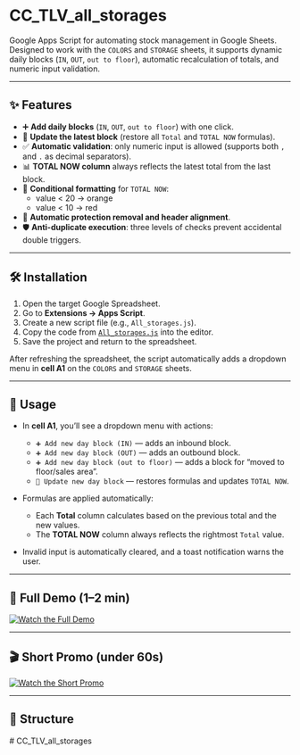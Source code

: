 # CC_TLV_all_storages

Google Apps Script for automating stock management in Google Sheets.  
Designed to work with the `COLORS` and `STORAGE` sheets, it supports dynamic daily blocks (`IN`, `OUT`, `out to floor`), automatic recalculation of totals, and numeric input validation.

---

## ✨ Features
- ➕ **Add daily blocks** (`IN`, `OUT`, `out to floor`) with one click.  
- 🔄 **Update the latest block** (restore all `Total` and `TOTAL NOW` formulas).  
- ✅ **Automatic validation**: only numeric input is allowed (supports both `,` and `.` as decimal separators).  
- 📊 **TOTAL NOW column** always reflects the latest total from the last block.  
- 🎨 **Conditional formatting** for `TOTAL NOW`:  
  - value < 20 → orange  
  - value < 10 → red  
- 🔐 **Automatic protection removal and header alignment**.  
- 🛡 **Anti-duplicate execution**: three levels of checks prevent accidental double triggers.  

---

## 🛠 Installation
1. Open the target Google Spreadsheet.  
2. Go to **Extensions → Apps Script**.  
3. Create a new script file (e.g., `All_storages.js`).  
4. Copy the code from [`All_storages.js`](./All_storages.js) into the editor.  
5. Save the project and return to the spreadsheet.  

After refreshing the spreadsheet, the script automatically adds a dropdown menu in **cell A1** on the `COLORS` and `STORAGE` sheets.

---

## 🚀 Usage
- In **cell A1**, you’ll see a dropdown menu with actions:
  - `➕ Add new day block (IN)` — adds an inbound block.  
  - `➕ Add new day block (OUT)` — adds an outbound block.  
  - `➕ Add new day block (out to floor)` — adds a block for “moved to floor/sales area”.  
  - `🔁 Update new day block` — restores formulas and updates `TOTAL NOW`.  

- Formulas are applied automatically:  
  - Each **Total** column calculates based on the previous total and the new values.  
  - The **TOTAL NOW** column always reflects the rightmost `Total` value.  

- Invalid input is automatically cleared, and a toast notification warns the user.  

---

## 🎥 Full Demo (1–2 min)
[![Watch the Full Demo](https://img.youtube.com/vi/VIDEO_ID_FULL/0.jpg)](https://www.youtube.com/watch?v=VIDEO_ID_FULL)

---

## 🎬 Short Promo (under 60s)
[![Watch the Short Promo](https://img.youtube.com/vi/VIDEO_ID_SHORT/0.jpg)](https://www.youtube.com/watch?v=VIDEO_ID_SHORT)

---

## 📂 Structure
﻿# CC_TLV_all_storages

